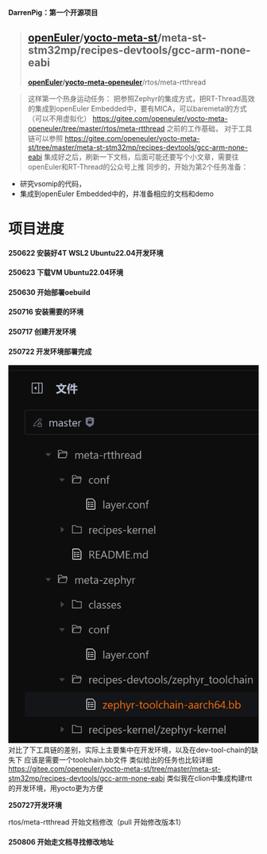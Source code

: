  **DarrenPig：第一个开源项目**

> ## **[openEuler](https://gitee.com/openeuler)/[yocto-meta-st](https://gitee.com/openeuler/yocto-meta-st)**/meta-st-stm32mp/recipes-devtools/**gcc-arm-none-eabi**
>
>  **[openEuler](https://gitee.com/openeuler)/[yocto-meta-openeuler](https://gitee.com/openeuler/yocto-meta-openeuler)**/rtos/meta-rtthread

> 这样第一个热身运动任务：
把参照Zephyr的集成方式，把RT-Thread高效的集成到openEuler Embedded中，要有MICA，可以baremetal的方式（可以不用虚拟化）
https://gitee.com/openeuler/yocto-meta-openeuler/tree/master/rtos/meta-rtthread 之前的工作基础， 对于工具链可以参照
https://gitee.com/openeuler/yocto-meta-st/tree/master/meta-st-stm32mp/recipes-devtools/gcc-arm-none-eabi
集成好之后，刷新一下文档，后面可能还要写个小文章，需要往openEuler和RT-Thread的公众号上推
同步的，开始为第2个任务准备：
* 研究vsomip的代码，
* 集成到openEuler Embedded中的，并准备相应的文档和demo

# 项目进度
#### 250622 安装好4T WSL2 Ubuntu22.04开发环境
#### 250623 下载VM Ubuntu22.04环境
#### 250630 开始部署oebuild
#### 250716 安装需要的环境
#### 250717 创建开发环境
#### 250722 开发环境部署完成
![zephyr_rtt](../image/zephyr_compare_rtt.png)
对比了下工具链的差别，实际上主要集中在开发环境，以及在dev-tool-chain的缺失下
应该是需要一个toolchain.bb文件
类似给出的任务也比较详细
https://gitee.com/openeuler/yocto-meta-st/tree/master/meta-st-stm32mp/recipes-devtools/gcc-arm-none-eabi
类似我在clion中集成构建rtt的开发环境，用yocto更为方便

**250727开发环境**

rtos/meta-rtthread 开始文档修改（pull 开始修改版本1）


#### 250806 开始走文档寻找修改地址
